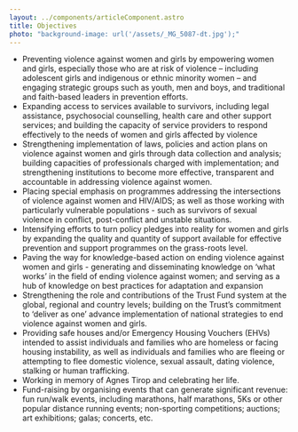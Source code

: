 ```yaml
---
layout: ../components/articleComponent.astro
title: Objectives
photo: "background-image: url('/assets/_MG_5087-dt.jpg');"
---
```

- Preventing violence against women and girls by empowering women and girls, especially those who are at risk of violence – including adolescent girls and indigenous or ethnic minority women – and engaging strategic groups such as youth, men and boys, and traditional and faith-based leaders in prevention efforts.
- Expanding access to services available to survivors, including legal assistance, psychosocial counselling, health care and other support services; and building the capacity of service providers to respond effectively to the needs of women and girls affected by violence
- Strengthening implementation of laws, policies and action plans on violence against women and girls through data collection and analysis; building capacities of professionals charged with implementation; and strengthening institutions to become more effective, transparent and accountable in addressing violence against women.
- Placing special emphasis on programmes addressing the intersections of violence against women and HIV/AIDS; as well as those working with particularly vulnerable populations - such as survivors of sexual violence in conflict, post-conflict and unstable situations.
- Intensifying efforts to turn policy pledges into reality for women and girls by expanding the quality and quantity of support available for effective prevention and support programmes on the grass-roots level.
- Paving the way for knowledge-based action on ending violence against women and girls - generating and disseminating knowledge on ‘what works’ in the field of ending violence against women; and serving as a hub of knowledge on best practices for adaptation and expansion
- Strengthening the role and contributions of the Trust Fund system at the global, regional and country levels; building on the Trust’s commitment to ‘deliver as one’ advance implementation of national strategies to end violence against women and girls.
- Providing safe houses and/or Emergency Housing Vouchers (EHVs) intended to assist individuals and families who are homeless or facing housing instability, as well as individuals and families who are fleeing or attempting to flee domestic violence, sexual assault, dating violence, stalking or human trafficking.
- Working in memory of Agnes Tirop and celebrating her life.
- Fund-raising by organising events that can generate significant revenue: fun run/walk events, including marathons, half marathons, 5Ks or other popular distance running events; non-sporting competitions; auctions; art exhibitions; galas; concerts, etc.